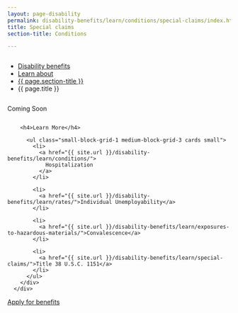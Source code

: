 ```yaml
---
layout: page-disability
permalink: disability-benefits/learn/conditions/special-claims/index.html
title: Special claims
section-title: Conditions

---
```


<div class="splash" markdown="0">
<div class="row" markdown="0">
<div class="small-12 columns" markdown="0">

<ul class="breadcrumbs" role="menubar" aria-label="Primary">
<li class="parent"><a href="{{ site.url }}/disability-benefits/">Disability benefits</a></li>
<li class="parent"><a href="{{ site.url }}/disability-benefits/learn/">Learn about</a></li>
<li class="parent"><a href="/disability-benefits/learn/conditions/">{{ page.section-title }} </a></li>
<li class="active">{{ page.title }}</li>
</ul>

</div>
</div>
</div>

<div class="main" role="main" markdown="0">
<div class="section one" markdown="0">
<div class="primary" markdown="0">
<div class="row" markdown="0">
<div class="small-12 columns" markdown="1">

Coming Soon

</div>
</div>
</div>

<div class="navigation">
  <div class="row">
    <div class="small-12 columns">

        <h4>Learn More</h4>

          <ul class="small-block-grid-1 medium-block-grid-3 cards small">
            <li>
              <a href="{{ site.url }}/disability-benefits/learn/conditions/">
                Hospitalization
              </a>
            </li>

            <li>
              <a href="{{ site.url }}/disability-benefits/learn/rates/">Individual Unemployability</a>
            </li>

            <li>
              <a href="{{ site.url }}/disability-benefits/learn/exposures-to-hazardous-materials/">Convalescence</a>
            </li>

            <li>
              <a href="{{ site.url }}/disability-benefits/learn/special-claims/">Title 38 U.S.C. 1151</a>
            </li>
          </ul>
        </div>
      </div>
</div>

<div class="section two" markdown="0">
<div class="action" markdown="0">
<div class="row" markdown="0">
<div class="small-12 medium-10 medium-centered columns" markdown="0">
<a class="button start" href="#">Apply for benefits</a>
</div>
</div>
</div>
</div>

</div>

</div>
